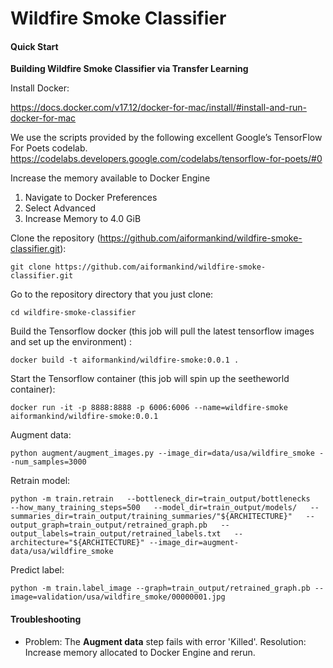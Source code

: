 # Wildfire Smoke Classifier


#### Quick Start

**Building Wildfire Smoke Classifier via Transfer Learning**

Install Docker:

https://docs.docker.com/v17.12/docker-for-mac/install/#install-and-run-docker-for-mac

We use the scripts provided by the following excellent Google’s TensorFlow For Poets codelab.
https://codelabs.developers.google.com/codelabs/tensorflow-for-poets/#0

Increase the memory available to Docker Engine
1. Navigate to Docker Preferences
2. Select Advanced
3. Increase Memory to 4.0 GiB

Clone the repository (https://github.com/aiformankind/wildfire-smoke-classifier.git):
```
git clone https://github.com/aiformankind/wildfire-smoke-classifier.git
```

Go to the repository directory that you just clone:
```
cd wildfire-smoke-classifier
```

Build the Tensorflow docker (this job will pull the latest tensorflow images and set up the environment) :
```
docker build -t aiformankind/wildfire-smoke:0.0.1 .
```

Start the Tensorflow container (this job will spin up the seetheworld container):
```
docker run -it -p 8888:8888 -p 6006:6006 --name=wildfire-smoke aiformankind/wildfire-smoke:0.0.1
```

Augment data:
```
python augment/augment_images.py --image_dir=data/usa/wildfire_smoke --num_samples=3000
```

Retrain model:
```
python -m train.retrain   --bottleneck_dir=train_output/bottlenecks   --how_many_training_steps=500   --model_dir=train_output/models/   --summaries_dir=train_output/training_summaries/"${ARCHITECTURE}"   --output_graph=train_output/retrained_graph.pb   --output_labels=train_output/retrained_labels.txt   --architecture="${ARCHITECTURE}" --image_dir=augment-data/usa/wildfire_smoke
```

Predict label:
```
python -m train.label_image --graph=train_output/retrained_graph.pb --image=validation/usa/wildfire_smoke/00000001.jpg
```


#### Troubleshooting

* Problem: The **Augment data** step fails with error 'Killed'. Resolution: Increase memory allocated to Docker Engine and rerun.

